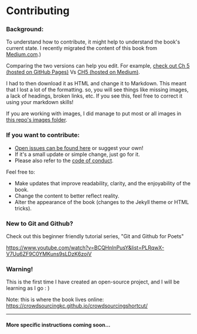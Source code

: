 # Contributing

### Background:
To understand how to contribute, it might help to understand the book's current state. I recently migrated the content of this book from  [Medium.com](https://medium.com/@CrowdsourcingKC/crowdsourcing-as-a-shortcut-to-the-technological-singularity-free-e-book-bb7357a53f70).)

Comparing the two versions can help you edit. For example, [check out Ch 5 (hosted on GitHub Pages)](https://crowdsourcingkc.github.io/crowdsourcingshortcut/ch-5) Vs [CH5 (hosted on Medium)](https://medium.com/@CrowdsourcingKC/ch-5-you-were-promised-robots-57d060c8ede4).

I had to then download it as HTML and change it to Markdown. This meant that I lost a lot of the formatting. so, you will see things like missing images, a lack of headings, broken links, etc. If you see this, feel free to correct it using your markdown skills! 

If you are working with images, I did manage to put most or all images in [this repo's images folder](https://github.com/CrowdsourcingKC/crowdsourcingshortcut/tree/master/images).

### If you want to contribute:
- [Open issues can be found here](https://github.com/CrowdsourcingKC/crowdsourcingshortcut/issues) or suggest your own! 
- If it's a small update or simple change, just go for it.
- Please also refer to the [code of conduct](https://github.com/CrowdsourcingKC/crowdsourcingshortcut/blob/master/CODE_OF_CONDUCT.md).

Feel free to:
- Make updates that improve readability, clarity, and the enjoyability of the book.
- Change the content to better reflect reality.
- Alter the appearance of the book (changes to the Jekyll theme or HTML tricks).

### New to Git and Github? 

Check out this beginner friendly tutorial series, "Git and Github for Poets"

https://www.youtube.com/watch?v=BCQHnlnPusY&list=PLRqwX-V7Uu6ZF9C0YMKuns9sLDzK6zoiV

### Warning!

This is the first time I have created an open-source project, and I will be learning as I go : )

Note: this is where the book lives online: https://crowdsourcingkc.github.io/crowdsourcingshortcut/

---
#### More specific instructions coming soon...

<!--- for inspiration, check out https://github.com/renepickhardt/The-Lightning-Network-Book/blob/master/CONTRIBUTING.md --->
